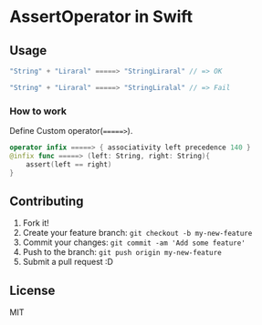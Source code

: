# AssertOperator in Swift

## Usage

```swift
"String" + "Liraral" =====> "StringLiraral" // => OK

"String" + "Liraral" =====> "StringLiralal" // => Fail

```

### How to work

Define Custom operator(`=====>`).

```swift
operator infix =====> { associativity left precedence 140 }
@infix func =====> (left: String, right: String){
    assert(left == right)
}
```

## Contributing

1. Fork it!
2. Create your feature branch: `git checkout -b my-new-feature`
3. Commit your changes: `git commit -am 'Add some feature'`
4. Push to the branch: `git push origin my-new-feature`
5. Submit a pull request :D

## License

MIT
